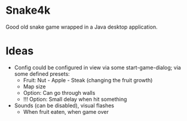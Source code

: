 # Snake4k

Good old snake game wrapped in a Java desktop application.

# Ideas

* Config could be configured in view via some start-game-dialog; via some defined presets:
    * Fruit: Nut - Apple - Steak (changing the fruit growth)
    * Map size
    * Option: Can go through walls
    * !!! Option: Small delay when hit something
* Sounds (can be disabled), visual flashes
    * When fruit eaten, when game over

